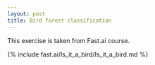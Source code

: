 ```yaml
---
layout: post
title: Bird forest classification
---
```


This exercise is taken from Fast.ai course.

{% include fast.ai/Is_it_a_bird/Is_it_a_bird.md %}
